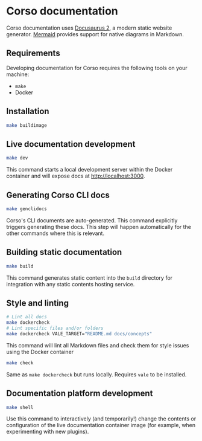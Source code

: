 # Corso documentation

Corso documentation uses [Docusaurus 2](https://docusaurus.io/), a modern static website generator.
[Mermaid](https://mermaid-js.github.io/mermaid/) provides support for native diagrams in Markdown.

## Requirements

Developing documentation for Corso requires the following tools on your machine:

- `make`
- Docker

## Installation

```bash
make buildimage
```

## Live documentation development

```bash
make dev
```

This command starts a local development server within the Docker container and will expose docs at [http://localhost:3000](http://localhost:3000).

## Generating Corso CLI docs

```bash
make genclidocs
```

Corso's CLI documents are auto-generated. This command explicitly triggers generating these docs. This step will happen
automatically for the other commands where this is relevant.

## Building static documentation

```bash
make build
```

This command generates static content into the `build` directory for integration with any static contents hosting service.

## Style and linting

```bash
# Lint all docs
make dockercheck
# Lint specific files and/or folders
make dockercheck VALE_TARGET="README.md docs/concepts"
```

This command will lint all Markdown files and check them for style issues using the Docker container

```bash
make check
```

Same as `make dockercheck` but runs locally. Requires `vale` to be installed.

## Documentation platform development

```bash
make shell
```

Use this command to interactively (and temporarily!) change the contents or
configuration of the live documentation container image (for example, when
experimenting with new plugins).
